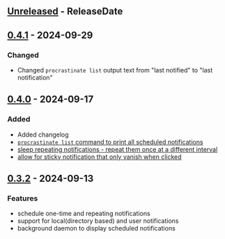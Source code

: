 <!-- next-header -->

## [Unreleased] - ReleaseDate

## [0.4.1] - 2024-09-29

### Changed

- Changed `procrastinate list` output text from "last notified" to "last notification"

## [0.4.0] - 2024-09-17

### Added

- Added changelog
- [`procrastinate list` command to print all scheduled notifications](https://github.com/Wasabi375/procrastinate/issues/2)
- [sleep repeating notifications - repeat them once at a different interval](https://github.com/Wasabi375/procrastinate/issues/6)
- [allow for sticky notification that only vanish when clicked](https://github.com/Wasabi375/procrastinate/issues/3)


## [0.3.2] - 2024-09-13

### Features
- schedule one-time and repeating notifications
- support for local(directory based) and user notifications
- background daemon to display scheduled notifications

<!-- next-url -->
[Unreleased]: https://github.com/wasabi375/procrastinate/compare/v0.4.1...HEAD
[0.4.1]: https://github.com/wasabi375/procrastinate/compare/v0.4.0...v0.4.1
[0.4.0]: https://github.com/wasabi375/procrastinate/compare/0.3.2...v0.4.0
[0.3.2]: https://github.com/wasabi375/procrastinate/compare/cd38477e3a142789371bf512c0fe2fb524e97c80...0.3.2
